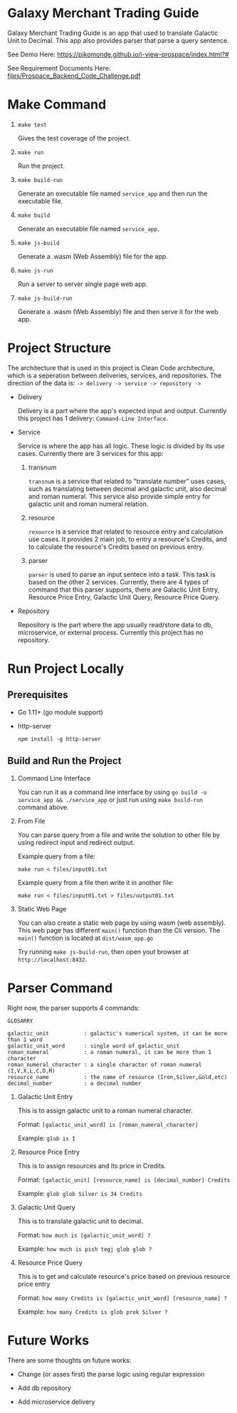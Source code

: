 # Galaxy Merchant Trading Guide
Galaxy Merchant Trading Guide is an app that used to translate Galactic Unit to Decimal. This app also provides parser that parse a query sentence.

See Demo Here: https://pikomonde.github.io/i-view-prospace/index.html?#

See Requirement Documents Here: [files/Prospace_Backend_Code_Challenge.pdf](files/Prospace_Backend_Code_Challenge.pdf)

# Make Command

1. `make test`

    Gives the test coverage of the project.

2. `make run`

    Run the project.

3. `make build-run`

    Generate an executable file named `service_app` and then run the executable file.

4. `make build`

    Generate an executable file named `service_app`.

5. `make js-build`

    Generate a .wasm (Web Assembly) file for the app.

6. `make js-run`

    Run a server to server single page web app.

7. `make js-build-run`

    Generate a .wasm (Web Assembly) file and then serve it for the web app.


# Project Structure

The architecture that is used in this project is Clean Code architecture, which is a seperation between deliveries, services, and repositories. The direction of the data is: `-> delivery -> service -> repository ->`

- Delivery

    Delivery is a part where the app's expected input and output. Currently this project has 1 delivery: `Command-Line Interface`.

- Service

    Service is where the app has all logic. These logic is divided by its use cases. Currently there are 3 services for this app:

    1. transnum

        `transnum` is a service that related to "translate number" uses cases, such as translating between decimal and galactic unit, also decimal and roman numeral. This service also provide simple entry for galactic unit and roman numeral relation.

    2. resource

        `resource` is a service that related to resource entry and calculation use cases. It provides 2 main job, to entry a resource's Credits, and to calculate the resource's Credits based on previous entry.

    3. parser

        `parser` is used to parse an input sentece into a task. This task is based on the other 2 services.
        Currently, there are 4 types of command that this parser supports, there are Galactic Unit Entry, Resource Price Entry, Galactic Unit Query, Resource Price Query.

- Repository

    Repository is the part where the app usually read/store data to db, microservice, or external process. Currently this project has no repository.


# Run Project Locally

## Prerequisites

- Go 1.11+ (go module support)

- http-server

    `npm install -g http-server`

## Build and Run the Project

1. Command Line Interface

    You can run it as a command line interface by using `go build -o service_app && ./service_app` or just run using `make build-run` command above.

2. From File

    You can parse query from a file and write the solution to other file by using redirect input and redirect output.

    Example query from a file:

    `make run < files/input01.txt`

    Example query from a file then write it in another file:

    `make run < files/input01.txt > files/output01.txt`

3. Static Web Page

    You can also create a static web page by using wasm (web assembly). This web page has different `main()` function than the Cli version. The `main()` function is located at `dist/wasm_app.go`
    
    Try running `make js-build-run`, then open yout browser at `http://localhost:8432`.

# Parser Command

Right now, the parser supports 4 commands:

```
GLOSARRY

galactic_unit           : galactic's numerical system, it can be more than 1 word
galactic_unit_word      : single word of galactic_unit
roman_numeral           : a roman numeral, it can be more than 1 character
roman_numeral_character : a single character of roman numeral (I,V,X,L,C,D,M)
resource_name           : the name of resource (Iron,Silver,Gold,etc)
decimal_number          : a decimal number
```

1. Galactic Unit Entry

    This is to assign galactic unit to a roman numeral character.
    
    Format: `[galactic_unit_word] is [roman_numeral_character]`

    Example: `glob is I`

2. Resource Price Entry

    This is to assign resources and its price in Credits.
    
    Format: `[galactic_unit] [resource_name] is [decimal_number] Credits`

    Example: `glob glob Silver is 34 Credits`

3. Galactic Unit Query

    This is to translate galactic unit to decimal.
    
    Format: `how much is [galactic_unit_word] ?`

    Example: `how much is pish tegj glob glob ?`

4. Resource Price Query

    This is to get and calculate resource's price based on previous resource price entry
    
    Format: `how many Credits is [galactic_unit_word] [resource_name] ?`

    Example: `how many Credits is glob prok Silver ?`

# Future Works

There are some thoughts on future works:

- Change (or asses first) the parse logic using regular expression

- Add db repository

- Add microservice delivery
